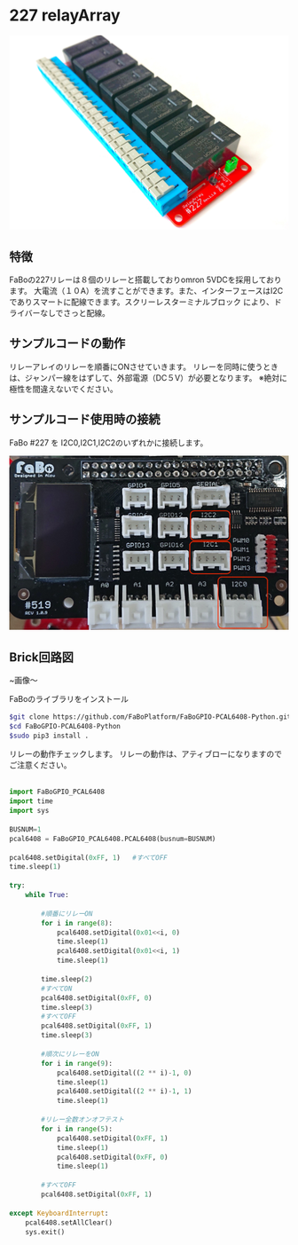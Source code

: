 # 227 relayArray

![](./../img/227_relayArray/277_main.jpg)

## 特徴

FaBoの227リレーは８個のリレーと搭載しておりomron 5VDCを採用しております。
大電流（１０A）を流すことができます。また、インターフェースはI2Cでありスマートに配線できます。スクリーレスターミナルブロック により、ドライバーなしでさっと配線。

## サンプルコードの動作
リレーアレイのリレーを順番にONさせていきます。
リレーを同時に使うときは、ジャンパー線をはずして、外部電源（DC５V）が必要となります。
※絶対に極性を間違えないでください。


## サンプルコード使用時の接続
FaBo #227 を I2C0,I2C1,I2C2のいずれかに接続します。 

![](./../img/211_7Seg/i2cpin.jpg)

## Brick回路図
~画像〜

FaBoのライブラリをインストール

```sh
$git clone https://github.com/FaBoPlatform/FaBoGPIO-PCAL6408-Python.git
$cd FaBoGPIO-PCAL6408-Python
$sudo pip3 install .
```

リレーの動作チェックします。
リレーの動作は、アティブローになりますのでご注意ください。

```python

import FaBoGPIO_PCAL6408
import time
import sys

BUSNUM=1
pcal6408 = FaBoGPIO_PCAL6408.PCAL6408(busnum=BUSNUM)

pcal6408.setDigital(0xFF, 1)   #すべてOFF
time.sleep(1)

try:
    while True:
            
        #順番にリレーON
        for i in range(8):
            pcal6408.setDigital(0x01<<i, 0)
            time.sleep(1)
            pcal6408.setDigital(0x01<<i, 1)
            time.sleep(1)
        
        time.sleep(2)
        #すべてON
        pcal6408.setDigital(0xFF, 0)
        time.sleep(3)
        #すべてOFF
        pcal6408.setDigital(0xFF, 1)
        time.sleep(3)
            
        #順次にリレーをON
        for i in range(9):
            pcal6408.setDigital((2 ** i)-1, 0)
            time.sleep(1)
            pcal6408.setDigital((2 ** i)-1, 1)
            time.sleep(1)
        
        #リレー全数オンオフテスト
        for i in range(5):
            pcal6408.setDigital(0xFF, 1)
            time.sleep(1)
            pcal6408.setDigital(0xFF, 0)
            time.sleep(1)
            
        #すべてOFF
        pcal6408.setDigital(0xFF, 1)
        
except KeyboardInterrupt:
    pcal6408.setAllClear()
    sys.exit()

```



